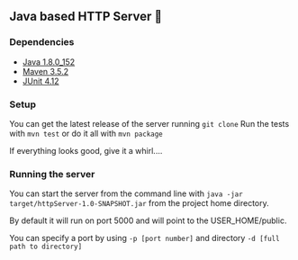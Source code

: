 ## Java based HTTP Server :rocket:

### Dependencies
* [Java 1.8.0_152](http://docs.orcle.com/javase/8/docs/)
* [Maven 3.5.2](https://maven.apache.org/)
* [JUnit 4.12](http://junit.org/junit4/)

### Setup
You can get the latest release of the server running ```git clone```
Run the tests with ```mvn test``` or do it all with ```mvn package```

If everything looks good, give it a whirl....

### Running the server
You can start the server from the command line with ```java -jar target/httpServer-1.0-SNAPSHOT.jar``` from the project home directory.

By default it will run on port 5000 and will point to the USER_HOME/public. 

You can specify a port by using ```-p [port number]``` and directory ```-d [full path to directory]```
